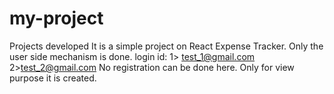 # my-project
Projects developed 
It is a simple project on React Expense Tracker. 
Only the user side mechanism is done.
login id: 1> test_1@gmail.com
          2>test_2@gmail.com
No registration can be done here. Only for view purpose it is created.
          
